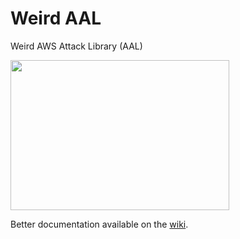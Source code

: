 # Weird AAL
Weird AWS Attack Library (AAL)

<img src="http://earnthis.net/wp-content/uploads/2013/12/150490_large.jpg"  align="center" height="240" width="350">



Better documentation available on the [wiki](https://github.com/carnal0wnage/weirdAAL/wiki).

